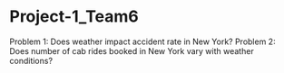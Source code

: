 # Project-1_Team6

Problem 1: Does weather impact accident rate in New York?
Problem 2: Does number of cab rides booked in New York vary with weather conditions?
